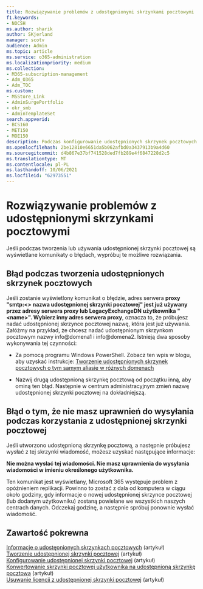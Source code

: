 ```yaml
---
title: Rozwiązywanie problemów z udostępnionymi skrzynkami pocztowymi
f1.keywords:
- NOCSH
ms.author: sharik
author: SKjerland
manager: scotv
audience: Admin
ms.topic: article
ms.service: o365-administration
ms.localizationpriority: medium
ms.collection:
- M365-subscription-management
- Adm_O365
- Adm_TOC
ms.custom:
- MSStore_Link
- AdminSurgePortfolio
- okr_smb
- AdminTemplateSet
search.appverid:
- BCS160
- MET150
- MOE150
description: Podczas konfigurowanie udostępnionych skrzynek pocztowych mogą pojawić się błędy. Jeśli występują problemy z udostępnionymi skrzynkami pocztowymi, wypróbuj poniższe rozwiązania.
ms.openlocfilehash: 2be12810e6651da5b062afbd0a3437913b9a4d60
ms.sourcegitcommit: d4b867e37bf741528ded7fb289e4f6847228d2c5
ms.translationtype: MT
ms.contentlocale: pl-PL
ms.lasthandoff: 10/06/2021
ms.locfileid: "62973551"
---
```

# <a name="resolve-issues-with-shared-mailboxes"></a>Rozwiązywanie problemów z udostępnionymi skrzynkami pocztowymi

Jeśli podczas tworzenia lub używania udostępnionej skrzynki pocztowej są wyświetlane komunikaty o błędach, wypróbuj te możliwe rozwiązania. 

## <a name="error-when-creating-shared-mailboxes"></a>Błąd podczas tworzenia udostępnionych skrzynek pocztowych
<a name="bkmk_Fix"> </a>

Jeśli zostanie wyświetlony komunikat o błędzie, adres serwera **proxy "smtp:<\> nazwa udostępnionej skrzynki pocztowej" jest już używany przez adresy serwera proxy lub LegacyExchangeDN użytkownika "\<name>". Wybierz inny adres serwera proxy**, oznacza to, że próbujesz nadać udostępnionej skrzynce pocztowej nazwę, która jest już używania. Załóżmy na przykład, że chcesz nadać udostępnionym skrzynkom pocztowym nazwy info@domena1 i info@domena2. Istnieją dwa sposoby wykonywania tej czynności:

  - Za pomocą programu Windows PowerShell. Zobacz ten wpis w blogu, aby uzyskać instrukcje: [Tworzenie udostępnionych skrzynek pocztowych o tym samym aliasie w różnych domenach](https://www.cogmotive.com/blog/office-365-tips/create-shared-mailboxes-with-same-alias-at-different-domains-in-office-365)
    
  - Nazwij drugą udostępnioną skrzynkę pocztową od początku inną, aby ominą ten błąd. Następnie w centrum administracyjnym zmień nazwę udostępnionej skrzynki pocztowej na dokładniejszą.

## <a name="error-about-not-having-send-permissions-when-using-a-shared-mailbox"></a>Błąd o tym, że nie masz uprawnień do wysyłania podczas korzystania z udostępnionej skrzynki pocztowej

Jeśli utworzono udostępnioną skrzynkę pocztową, a następnie próbujesz wysłać z tej skrzynki wiadomość, możesz uzyskać następujące informacje:

**Nie można wysłać tej wiadomości. Nie masz uprawnienia do wysyłania wiadomości w imieniu określonego użytkownika.**

Ten komunikat jest wyświetlany, Microsoft 365 występuje problem z opóźnieniem replikacji. Powinno to zostać z dala od komputera w ciągu około godziny, gdy informacje o nowej udostępnionej skrzynce pocztowej (lub dodanym użytkowniku) zostaną powielane we wszystkich naszych centrach danych. Odczekaj godzinę, a następnie spróbuj ponownie wysłać wiadomość.

## <a name="related-content"></a>Zawartość pokrewna

[Informacje o udostępnionych skrzynkach pocztowych](about-shared-mailboxes.md) (artykuł)\
[Tworzenie udostępnionej skrzynki pocztowej](create-a-shared-mailbox.md) (artykuł)\
[Konfigurowanie udostępnionej skrzynki pocztowej](configure-a-shared-mailbox.md) (artykuł)\
[Konwertowanie skrzynki pocztowej użytkownika na udostępnioną skrzynkę pocztową](convert-user-mailbox-to-shared-mailbox.md) (artykuł)\
[Usuwanie licencji z udostępnionej skrzynki pocztowej](remove-license-from-shared-mailbox.md) (artykuł)


    


